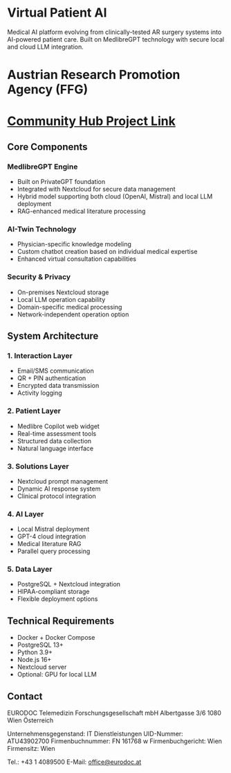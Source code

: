 # Virtual Patient AI

Medical AI platform evolving from clinically-tested AR surgery systems into AI-powered patient care. Built on MedlibreGPT technology with secure local and cloud LLM integration.

# Austrian Research Promotion Agency (FFG)
# [Community Hub Project Link](https://communityhub.tec-connect.at/participations/442979)

## Core Components

### MedlibreGPT Engine
- Built on PrivateGPT foundation
- Integrated with Nextcloud for secure data management
- Hybrid model supporting both cloud (OpenAI, Mistral) and local LLM deployment
- RAG-enhanced medical literature processing

### AI-Twin Technology
- Physician-specific knowledge modeling
- Custom chatbot creation based on individual medical expertise
- Enhanced virtual consultation capabilities

### Security & Privacy
- On-premises Nextcloud storage
- Local LLM operation capability
- Domain-specific medical processing
- Network-independent operation option

## System Architecture

### 1. Interaction Layer
- Email/SMS communication
- QR + PIN authentication
- Encrypted data transmission
- Activity logging

### 2. Patient Layer
- Medlibre Copilot web widget
- Real-time assessment tools
- Structured data collection
- Natural language interface

### 3. Solutions Layer
- Nextcloud prompt management
- Dynamic AI response system
- Clinical protocol integration

### 4. AI Layer
- Local Mistral deployment
- GPT-4 cloud integration
- Medical literature RAG
- Parallel query processing

### 5. Data Layer
- PostgreSQL + Nextcloud integration
- HIPAA-compliant storage
- Flexible deployment options

## Technical Requirements

- Docker + Docker Compose
- PostgreSQL 13+
- Python 3.9+
- Node.js 16+
- Nextcloud server
- Optional: GPU for local LLM

## Contact

EURODOC Telemedizin Forschungsgesellschaft mbH
Albertgasse 3/6
1080 Wien
Österreich

Unternehmensgegenstand: IT Dienstleistungen
UID-Nummer: ATU43902700
Firmenbuchnummer: FN 161768 w
Firmenbuchgericht: Wien
Firmensitz: Wien

Tel.: +43 1 4089500
E-Mail: office@eurodoc.at


